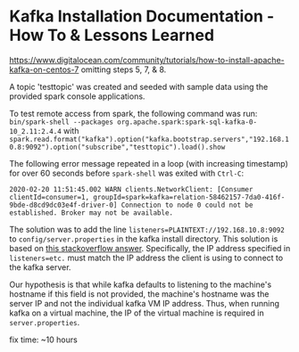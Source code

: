 # Kafka Installation Documentation - How To & Lessons Learned

https://www.digitalocean.com/community/tutorials/how-to-install-apache-kafka-on-centos-7
omitting steps 5, 7, & 8.

A topic 'testtopic' was created and seeded with sample data using the provided spark console applications.

To test remote access from spark, the following command was run: `bin/spark-shell --packages org.apache.spark:spark-sql-kafka-0-10_2.11:2.4.4` with `spark.read.format("kafka").option("kafka.bootstrap.servers","192.168.10.8:9092").option("subscribe","testtopic").load().show`

The following error message repeated in a loop (with increasing timestamp) for over 60 seconds before `spark-shell` was exited with `Ctrl-C`:
```
2020-02-20 11:51:45.002 WARN clients.NetworkClient: [Consumer clientId=consumer=1, groupId=spark=kafka=relation-58462157-7da0-416f-9bde-d8cd9dc03e4f-driver-0] Connection to node 0 could not be established. Broker may not be available.
```

The solution was to add the line `listeners=PLAINTEXT://192.168.10.8:9092` to `config/server.properties` in the kafka install directory. This solution is based on [this stackoverflow answer](https://stackoverflow.com/a/50367354). Specifically, the IP address specified in `listeners=etc.` must match the IP address the client is using to connect to the kafka server.

Our hypothesis is that while kafka defaults to listening to the machine's hostname if this field is not provided, the machine's hostname was the server IP and not the individual kafka VM IP address. Thus, when running kafka on a virtual machine, the IP of the virtual machine is required in `server.properties`.

fix time: ~10 hours
